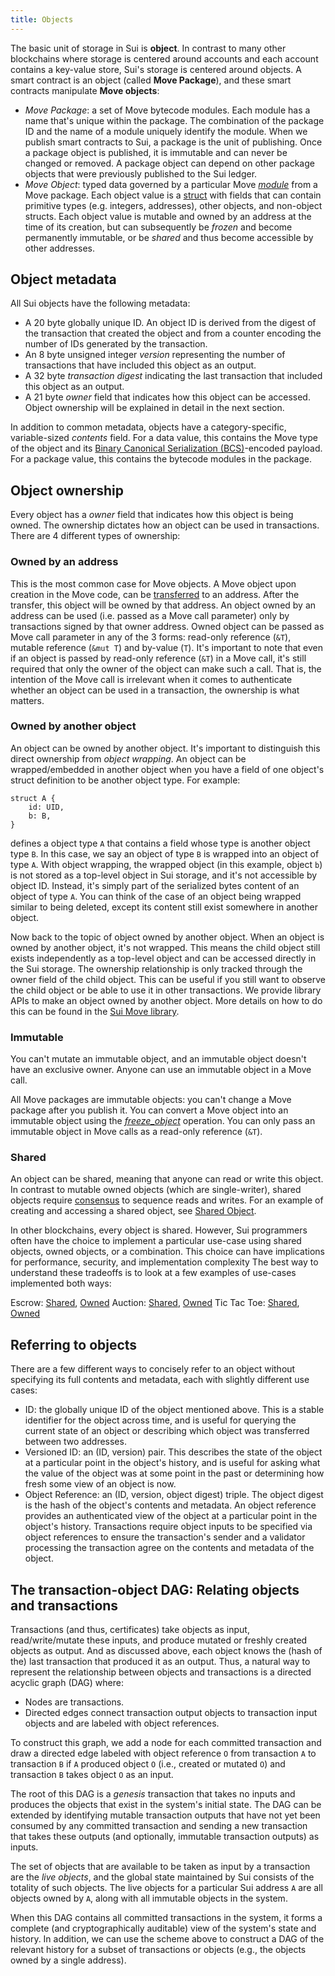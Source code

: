 ```yaml
---
title: Objects
---
```


The basic unit of storage in Sui is **object**. In contrast to many other blockchains where storage is centered around accounts and each account contains a key-value store, Sui's storage is centered around objects. A smart contract is an object (called **Move Package**), and these smart contracts manipulate **Move objects**:
* *Move Package*: a set of Move bytecode modules. Each module has a name that's unique within the package. The combination of the package ID and the name of a module uniquely identify the module. When we publish smart contracts to Sui, a package is the unit of publishing. Once a package object is published, it is immutable and can never be changed or removed. A package object can depend on other package objects that were previously published to the Sui ledger.
* *Move Object*: typed data governed by a particular Move [*module*](https://github.com/move-language/move/blob/main/language/documentation/book/src/modules-and-scripts.md) from a Move package. Each object value is a [struct](https://github.com/move-language/move/blob/main/language/documentation/book/src/structs-and-resources.md) with fields that can contain primitive types (e.g. integers, addresses), other objects, and non-object structs. Each object value is mutable and owned by an address at the time of its creation, but can subsequently be *frozen* and become permanently immutable, or be *shared* and thus become accessible by other addresses.

## Object metadata

All Sui objects have the following metadata:
* A 20 byte globally unique ID. An object ID is derived from the digest of the transaction that created the object and  from a counter encoding the number of IDs generated by the transaction.
* An 8 byte unsigned integer *version* representing the number of transactions that have included this object as an output.
* A 32 byte *transaction digest* indicating the last transaction that included this object as an output.
* A 21 byte *owner* field that indicates how this object can be accessed. Object ownership will be explained in detail in the next section.

In addition to common metadata, objects have a category-specific, variable-sized *contents* field. For a data value, this contains the Move type of the object and its [Binary Canonical Serialization (BCS)](https://docs.rs/bcs/latest/bcs/)-encoded payload. For a package value, this contains the bytecode modules in the package.

## Object ownership
Every object has a *owner* field that indicates how this object is being owned. The ownership dictates how an object can be used in transactions. There are 4 different types of ownership:

### Owned by an address
This is the most common case for Move objects. A Move object upon creation in the Move code, can be [transferred](../build/move/sui-move-library.md) to an address. After the transfer, this object will be owned by that address. An object owned by an address can be used (i.e. passed as a Move call parameter) only by transactions signed by that owner address. Owned object can be passed as Move call parameter in any of the 3 forms: read-only reference (`&T`), mutable reference (`&mut T`) and by-value (`T`). It's important to note that even if an object is passed by read-only reference (`&T`) in a Move call, it's still required that only the owner of the object can make such a call. That is, the intention of the Move call is irrelevant when it comes to authenticate whether an object can be used in a transaction, the ownership is what matters.

### Owned by another object
An object can be owned by another object. It's important to distinguish this direct ownership from *object wrapping*. An object can be wrapped/embedded in another object when you have a field of one object's struct definition to be another object type. For example:
```
struct A {
    id: UID,
    b: B,
}
```
defines a object type `A` that contains a field whose type is another object type `B`. In this case, we say an object of type `B` is wrapped into an object of type `A`. With object wrapping, the wrapped object (in this example, object `b`) is not stored as a top-level object in Sui storage, and it's not accessible by object ID. Instead, it's simply part of the serialized bytes content of an object of type `A`. You can think of the case of an object being wrapped similar to being deleted, except its content still exist somewhere in another object.

Now back to the topic of object owned by another object. When an object is owned by another object, it's not wrapped. This means the child object still exists independently as a top-level object and can be accessed directly in the Sui storage. The ownership relationship is only tracked through the owner field of the child object. This can be useful if you still want to observe the child object or be able to use it in other transactions. We provide library APIs to make an object owned by another object. More details on how to do this can be found in the [Sui Move library](../build/move/sui-move-library.md).

### Immutable
You can't mutate an immutable object, and an immutable object doesn't have an exclusive owner. Anyone can use an immutable object in a Move call. 

All Move packages are immutable objects: you can't change a Move package after you publish it. You can convert a Move object into an immutable object using the [*freeze_object*](../build/move/sui-move-library#immutable) operation. You can only pass an immutable object in Move calls as a read-only reference (`&T`).

### Shared
An object can be shared, meaning that anyone can read or write this object. In contrast to mutable owned objects (which are single-writer), shared objects require [consensus](architecture/consensus.md) to sequence reads and writes. For an example of creating and accessing a shared object, see [Shared Object](../explore/move-examples/basics.md#shared-object).

In other blockchains, every object is shared. However, Sui programmers often have the choice to implement a particular use-case using shared objects, owned objects, or a combination. This choice can have implications for performance, security, and implementation complexity The best way to understand these tradeoffs is to look at a few examples of use-cases implemented both ways:

Escrow: [Shared](https://github.com/MystenLabs/sui/blob/main/sui_programmability/examples/defi/sources/shared_escrow.move), [Owned](https://github.com/MystenLabs/sui/blob/main/sui_programmability/examples/defi/sources/escrow.move)
Auction: [Shared](https://github.com/MystenLabs/sui/blob/main/sui_programmability/examples/nfts/sources/shared_auction.move), [Owned](https://github.com/MystenLabs/sui/blob/main/sui_programmability/examples/nfts/sources/auction.move)
Tic Tac Toe: [Shared](https://github.com/MystenLabs/sui/blob/main/sui_programmability/examples/games/sources/shared_tic_tac_toe.move), [Owned](https://github.com/MystenLabs/sui/blob/main/sui_programmability/examples/games/sources/tic_tac_toe.move)


## Referring to objects

There are a few different ways to concisely refer to an object without specifying its full contents and metadata, each with slightly different use cases:
* ID: the globally unique ID of the object mentioned above. This is a stable identifier for the object across time, and is useful for querying the current state of an object or describing which object was transferred between two addresses.
* Versioned ID: an (ID, version) pair. This describes the state of the object at a particular point in the object's history, and is useful for asking what the value of the object was at some point in the past or determining how fresh some view of an object is now.
* Object Reference: an (ID, version, object digest) triple. The object digest is the hash of the object's contents and metadata. An object reference provides an authenticated view of the object at a particular point in the object's history. Transactions require object inputs to be specified via object references to ensure the transaction's sender and a validator processing the transaction agree on the contents and metadata of the object.

## The transaction-object DAG: Relating objects and transactions

Transactions (and thus, certificates) take objects as input, read/write/mutate these inputs, and produce mutated or freshly created objects as output. And as discussed above, each object knows the (hash of the) last transaction that produced it as an output. Thus, a natural way to represent the relationship between objects and transactions is a directed acyclic graph (DAG) where:
* Nodes are transactions.
* Directed edges connect transaction output objects to transaction input objects and are labeled with object references.

To construct this graph, we add a node for each committed transaction and draw a directed edge labeled with object reference `O` from transaction `A` to transaction `B` if `A` produced object `O` (i.e., created or mutated `O`) and transaction `B` takes object `O` as an input.

The root of this DAG is a *genesis* transaction that takes no inputs and produces the objects that exist in the system's initial state. The DAG can be extended by identifying mutable transaction outputs that have not yet been consumed by any committed transaction and sending a new transaction that takes these outputs (and optionally, immutable transaction outputs) as inputs.

The set of objects that are available to be taken as input by a transaction are the *live objects*, and the global state maintained by Sui consists of the totality of such objects. The live objects for a particular Sui address `A` are all objects owned by `A`, along with all immutable objects in the system.

When this DAG contains all committed transactions in the system, it forms a complete (and cryptographically auditable) view of the system's state and history. In addition, we can use the scheme above to construct a DAG of the relevant history for a subset of transactions or objects (e.g., the objects owned by a single address).

